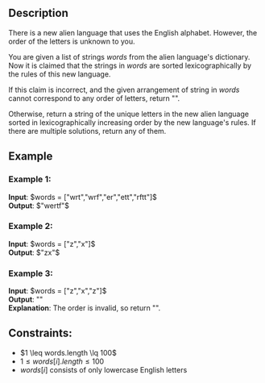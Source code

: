 ## Description
There is a new alien language that uses the English alphabet. However, the order of the letters is unknown to you.

You are given a list of strings $words$ from the alien language's dictionary. Now it is claimed that the strings in $words$ are sorted lexicographically by the rules of this new language.

If this claim is incorrect, and the given arrangement of string in $words$ cannot correspond to any order of letters, return "".

Otherwise, return a string of the unique letters in the new alien language sorted in lexicographically increasing order by the new language's rules. If there are multiple solutions, return any of them.

## Example
### Example 1:
**Input**: $words = ["wrt","wrf","er","ett","rftt"]$  
**Output**: $"wertf"$

### Example 2:
**Input**: $words = ["z","x"]$  
**Output**: $"zx"$

### Example 3:
**Input**: $words = ["z","x","z"]$  
**Output**: ""  
**Explanation**: The order is invalid, so return "".
 
## Constraints:
- $1 \leq words.length \lq 100$
- $1 \leq words[i].length \leq 100$
- $words[i]$ consists of only lowercase English letters
